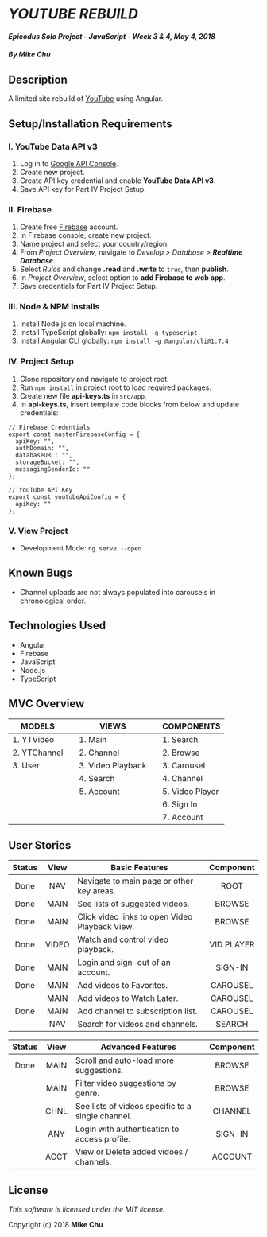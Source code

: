 # _YOUTUBE REBUILD_

#### _Epicodus Solo Project - JavaScript - Week 3 & 4, May 4, 2018_

#### _By Mike Chu_

## Description

A limited site rebuild of [YouTube](https://www.youtube.com/) using Angular.

## Setup/Installation Requirements

### I. YouTube Data API v3

1. Log in to [Google API Console](https://console.developers.google.com/apis/).
2. Create new project.
3. Create API key credential and enable **YouTube Data API v3**.
4. Save API key for Part IV Project Setup.

### II. Firebase

1. Create free [Firebase](http://firebase.google.com/) account.
2. In Firebase console, create new project.
3. Name project and select your country/region.
4. From _Project Overview_, navigate to _Develop > Database > **Realtime Database**_.
5. Select _Rules_ and change **.read** and **.write** to `true`, then **publish**.
4. In _Project Overview_, select option to **add Firebase to web app**.
5. Save credentials for Part IV Project Setup.

### III. Node & NPM Installs

1. Install Node.js on local machine.
2. Install TypeScript globally: `npm install -g typescript`
3. Install Angular CLI globally: `npm install -g @angular/cli@1.7.4`

### IV. Project Setup

1. Clone repository and navigate to project root.
2. Run `npm install` in project root to load required packages.
3. Create new file **api-keys.ts** in `src/app`.
4. In **api-keys.ts**, insert template code blocks from below and update credentials:
```
// Firebase Credentials
export const masterFirebaseConfig = {
  apiKey: "",
  authDomain: "",
  databaseURL: "",
  storageBucket: "",
  messagingSenderId: ""
};
```
```
// YouTube API Key
export const youtubeApiConfig = {
  apiKey: ""
};
```

### V. View Project

* Development Mode: `ng serve --open`

## Known Bugs

- Channel uploads are not always populated into carousels in chronological order.

## Technologies Used

* Angular
* Firebase
* JavaScript
* Node.js
* TypeScript

## MVC Overview

| MODELS | | VIEWS | | COMPONENTS |
| ------ | --- | ----- | --- | ---------- |
| 1. YTVideo | | 1. Main | | 1. Search |
| 2. YTChannel | | 2. Channel | | 2. Browse |
| 3. User | | 3. Video Playback | | 3. Carousel |
| | | 4. Search | | 4. Channel |
| | | 5. Account | | 5. Video Player |
| | | | | 6. Sign In |
| | | | | 7. Account |

## User Stories

| Status | View | Basic Features | Component |
| :-: | :-: | --- | :-: |
| Done | NAV | Navigate to main page or other key areas. | ROOT |
| Done | MAIN | See lists of suggested videos. | BROWSE |
| Done | MAIN | Click video links to open Video Playback View. | BROWSE |
| Done | VIDEO | Watch and control video playback. | VID PLAYER |
| Done | MAIN | Login and sign-out of an account. | SIGN-IN |
| Done | MAIN | Add videos to Favorites. | CAROUSEL |
| | MAIN | Add videos to Watch Later. | CAROUSEL |
| Done | MAIN | Add channel to subscription list. | CAROUSEL |
| | NAV | Search for videos and channels. | SEARCH |

| Status | View | Advanced Features | Component |
| :-: | :-: | --- | :-: |
| Done | MAIN | Scroll and auto-load more suggestions. | BROWSE |
| | MAIN | Filter video suggestions by genre. | BROWSE |
| | CHNL | See lists of videos specific to a single channel. | CHANNEL |
| | ANY | Login with authentication to access profile. | SIGN-IN |
| | ACCT | View or Delete added vidoes / channels. | ACCOUNT |

## License

_This software is licensed under the MIT license._

Copyright (c) 2018 **Mike Chu**
